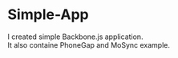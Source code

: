 Simple-App
==========

I created simple Backbone.js application.  
It also containe PhoneGap and MoSync example.
